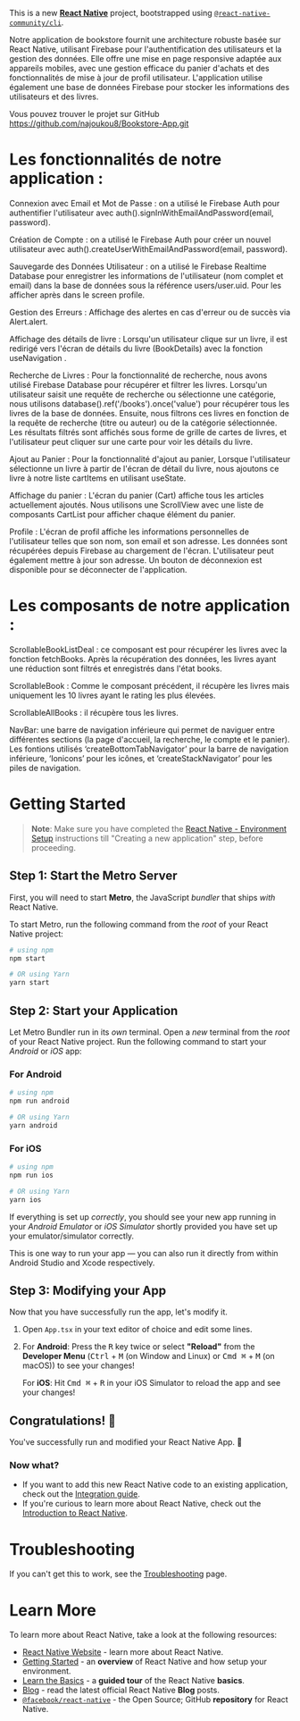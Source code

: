 This is a new [**React Native**](https://reactnative.dev) project, bootstrapped using [`@react-native-community/cli`](https://github.com/react-native-community/cli).

Notre application de bookstore fournit une architecture robuste basée sur React Native, utilisant Firebase pour l'authentification des utilisateurs et la gestion des données. Elle offre une mise en page responsive adaptée aux appareils mobiles, avec une gestion efficace du panier d'achats et des fonctionnalités de mise à jour de profil utilisateur. L'application utilise également une base de données Firebase pour stocker les informations des utilisateurs et des livres.

Vous pouvez trouver le projet sur GitHub 
https://github.com/najoukou8/Bookstore-App.git

# Les fonctionnalités de notre application : 
Connexion avec Email et Mot de Passe : on a utilisé le Firebase Auth pour authentifier l'utilisateur avec auth().signInWithEmailAndPassword(email, password). 

Création de Compte : on a utilisé le Firebase Auth pour créer un nouvel utilisateur avec auth().createUserWithEmailAndPassword(email, password). 

Sauvegarde des Données Utilisateur : on a utilisé le  Firebase Realtime Database pour enregistrer les informations de l'utilisateur (nom complet et email) dans la base de données sous la référence users/user.uid. Pour les afficher après dans le screen profile. 

Gestion des Erreurs : Affichage des alertes en cas d'erreur ou de succès via Alert.alert. 

Affichage des détails de livre : Lorsqu'un utilisateur clique sur un livre, il est redirigé vers l'écran de détails du livre (BookDetails) avec la fonction useNavigation . 

Recherche de Livres : Pour la fonctionnalité de recherche, nous avons utilisé Firebase Database pour récupérer et filtrer les livres. Lorsqu'un utilisateur saisit une requête de recherche ou sélectionne une catégorie, nous utilisons database().ref('/books').once('value') pour récupérer tous les livres de la base de données. Ensuite, nous filtrons ces livres en fonction de la requête de recherche (titre ou auteur) ou de la catégorie sélectionnée. Les résultats filtrés sont affichés sous forme de grille de cartes de livres, et l'utilisateur peut cliquer sur une carte pour voir les détails du livre. 

Ajout au Panier : Pour la fonctionnalité d'ajout au panier, Lorsque l'utilisateur sélectionne un livre à partir de l'écran de détail du livre, nous ajoutons ce livre à notre liste cartItems en utilisant useState. 

Affichage du panier : L'écran du panier (Cart) affiche tous les articles actuellement ajoutés. Nous utilisons une ScrollView avec une liste de composants CartList pour afficher chaque élément du panier. 

Profile : L'écran de profil affiche les informations personnelles de l'utilisateur telles que son nom, son email et son adresse. Les données sont récupérées depuis Firebase au chargement de l'écran. L'utilisateur peut également mettre à jour son adresse. Un bouton de déconnexion est disponible pour se déconnecter de l'application.  

# Les composants de notre application :  

ScrollableBookListDeal : ce composant est pour récupérer les livres avec la fonction fetchBooks. Après la récupération des données, les livres ayant une réduction sont filtrés et enregistrés dans l'état books. 

ScrollableBook : Comme le composant précédent, il récupère les livres mais uniquement les 10 livres ayant le rating les plus élevées.  

ScrollableAllBooks : il récupère tous les livres. 

NavBar: une barre de navigation inférieure qui permet de naviguer entre différentes sections (la page d'accueil, la recherche, le compte et le panier). Les fontions utilisés ‘createBottomTabNavigator’ pour la barre de navigation inférieure, ‘Ionicons’ pour les icônes, et ‘createStackNavigator’ pour les piles de navigation. 

# Getting Started

>**Note**: Make sure you have completed the [React Native - Environment Setup](https://reactnative.dev/docs/environment-setup) instructions till "Creating a new application" step, before proceeding.

## Step 1: Start the Metro Server

First, you will need to start **Metro**, the JavaScript _bundler_ that ships _with_ React Native.

To start Metro, run the following command from the _root_ of your React Native project:

```bash
# using npm
npm start

# OR using Yarn
yarn start
```

## Step 2: Start your Application

Let Metro Bundler run in its _own_ terminal. Open a _new_ terminal from the _root_ of your React Native project. Run the following command to start your _Android_ or _iOS_ app:

### For Android

```bash
# using npm
npm run android

# OR using Yarn
yarn android
```

### For iOS

```bash
# using npm
npm run ios

# OR using Yarn
yarn ios
```

If everything is set up _correctly_, you should see your new app running in your _Android Emulator_ or _iOS Simulator_ shortly provided you have set up your emulator/simulator correctly.

This is one way to run your app — you can also run it directly from within Android Studio and Xcode respectively.

## Step 3: Modifying your App

Now that you have successfully run the app, let's modify it.

1. Open `App.tsx` in your text editor of choice and edit some lines.
2. For **Android**: Press the <kbd>R</kbd> key twice or select **"Reload"** from the **Developer Menu** (<kbd>Ctrl</kbd> + <kbd>M</kbd> (on Window and Linux) or <kbd>Cmd ⌘</kbd> + <kbd>M</kbd> (on macOS)) to see your changes!

   For **iOS**: Hit <kbd>Cmd ⌘</kbd> + <kbd>R</kbd> in your iOS Simulator to reload the app and see your changes!

## Congratulations! :tada:

You've successfully run and modified your React Native App. :partying_face:

### Now what?

- If you want to add this new React Native code to an existing application, check out the [Integration guide](https://reactnative.dev/docs/integration-with-existing-apps).
- If you're curious to learn more about React Native, check out the [Introduction to React Native](https://reactnative.dev/docs/getting-started).

# Troubleshooting

If you can't get this to work, see the [Troubleshooting](https://reactnative.dev/docs/troubleshooting) page.

# Learn More

To learn more about React Native, take a look at the following resources:

- [React Native Website](https://reactnative.dev) - learn more about React Native.
- [Getting Started](https://reactnative.dev/docs/environment-setup) - an **overview** of React Native and how setup your environment.
- [Learn the Basics](https://reactnative.dev/docs/getting-started) - a **guided tour** of the React Native **basics**.
- [Blog](https://reactnative.dev/blog) - read the latest official React Native **Blog** posts.
- [`@facebook/react-native`](https://github.com/facebook/react-native) - the Open Source; GitHub **repository** for React Native.
